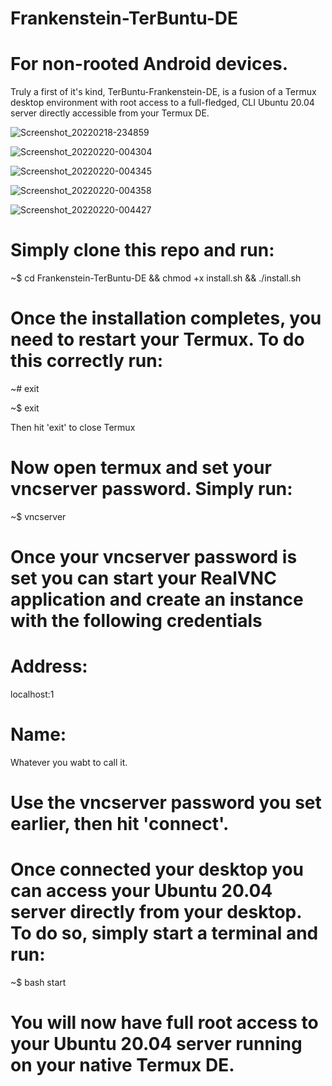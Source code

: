 # Frankenstein-TerBuntu-DE
# For non-rooted Android devices. 

Truly a first of it's kind, TerBuntu-Frankenstein-DE, is a fusion of a Termux desktop environment with root access to a full-fledged, CLI Ubuntu 20.04 server directly accessible from your Termux DE.

![Screenshot_20220218-234859](https://user-images.githubusercontent.com/100149390/155029861-3a498cd4-be9b-4521-9cec-4c1f2b3a92e4.png)

![Screenshot_20220220-004304](https://user-images.githubusercontent.com/100149390/155029895-df952746-7ca7-4424-9a54-99a8dacb06f5.png)

![Screenshot_20220220-004345](https://user-images.githubusercontent.com/100149390/155029975-537878b7-49fc-4b5e-870a-139821194db9.png)

![Screenshot_20220220-004358](https://user-images.githubusercontent.com/100149390/155030021-d30507f1-a39b-4522-a22c-9ecf95195426.png)

![Screenshot_20220220-004427](https://user-images.githubusercontent.com/100149390/155030272-0eb9f130-e8b2-4567-a6b3-761485f0c823.png)

# Simply clone this repo and run:

~$ cd Frankenstein-TerBuntu-DE && chmod +x install.sh && ./install.sh

# Once the installation completes, you need to restart your Termux. To do this correctly run:

~# exit

~$ exit

Then hit 'exit' to close Termux

# Now open termux and set your vncserver password. Simply run:

~$ vncserver 

# Once your vncserver password is set you can start your RealVNC application and create an instance with the following credentials

# Address: 

localhost:1

# Name:

Whatever you wabt to call it.

# Use the vncserver password you set earlier, then hit 'connect'.

# Once connected your desktop you can access your Ubuntu 20.04 server directly from your desktop. To do so, simply start a terminal and run:

~$ bash start

# You will now have full root access to your Ubuntu 20.04 server running on your native Termux DE.
